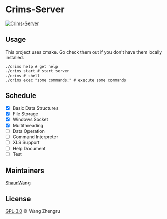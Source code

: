 # Crims-Server

[![Crims-Server](https://img.shields.io/badge/CrimsServer-Devoloping-brightgreen.svg?style=plastic-square)](https://github.com/WangZhengru/Crims/server)

## Usage

This project uses cmake. Go check them out if you don't have them locally installed. 

```shell
./crims help # get help
./crims start # start server
./crims # shell
./crims exec "some commands;" # execute some commands
```

## Schedule

- [x] Basic Data Structures
- [x] File Storage
- [x] Windows Socket
- [x] Multithreading
- [ ] Data Operation
- [ ] Command Interpreter
- [ ] XLS Support
- [ ] Help Document
- [ ] Test

## Maintainers

[ShaunWang](https://github.com/WangZhengru)

## License

[GPL-3.0](https://github.com/WangZhengru/Crims/blob/master/LICENSE) © Wang Zhengru